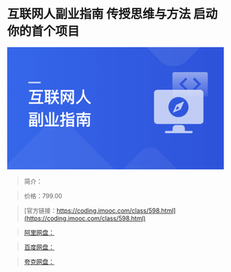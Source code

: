 # 互联网人副业指南 传授思维与方法 启动你的首个项目

![img](../../assets/62fca73c097563b805400304.png)

> 简介：

> 价格：799.00

> [官方链接：https://coding.imooc.com/class/598.html](https://coding.imooc.com/class/598.html)

> [阿里网盘：]()

> [百度网盘：]()

> [夸克网盘：]()
